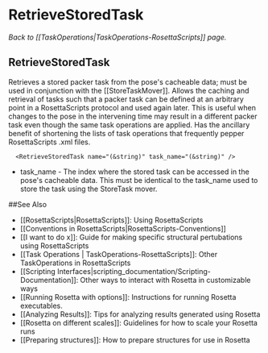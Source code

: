 # RetrieveStoredTask
*Back to [[TaskOperations|TaskOperations-RosettaScripts]] page.*
## RetrieveStoredTask

Retrieves a stored packer task from the pose's cacheable data; must be used in conjunction with the [[StoreTaskMover]]. Allows the caching and retrieval of tasks such that a packer task can be defined at an arbitrary point in a RosettaScripts protocol and used again later. This is useful when changes to the pose in the intervening time may result in a different packer task even though the same task operations are applied. Has the ancillary benefit of shortening the lists of task operations that frequently pepper RosettaScripts .xml files.

      <RetrieveStoredTask name="(&string)" task_name="(&string)" />

-   task\_name - The index where the stored task can be accessed in the pose's cacheable data. This must be identical to the task\_name used to store the task using the StoreTask mover.

##See Also

* [[RosettaScripts|RosettaScripts]]: Using RosettaScripts
* [[Conventions in RosettaScripts|RosettaScripts-Conventions]]
* [[I want to do x]]: Guide for making specific structural pertubations using RosettaScripts
* [[Task Operations | TaskOperations-RosettaScripts]]: Other TaskOperations in RosettaScripts
* [[Scripting Interfaces|scripting_documentation/Scripting-Documentation]]: Other ways to interact with Rosetta in customizable ways
* [[Running Rosetta with options]]: Instructions for running Rosetta executables.
* [[Analyzing Results]]: Tips for analyzing results generated using Rosetta
* [[Rosetta on different scales]]: Guidelines for how to scale your Rosetta runs
* [[Preparing structures]]: How to prepare structures for use in Rosetta